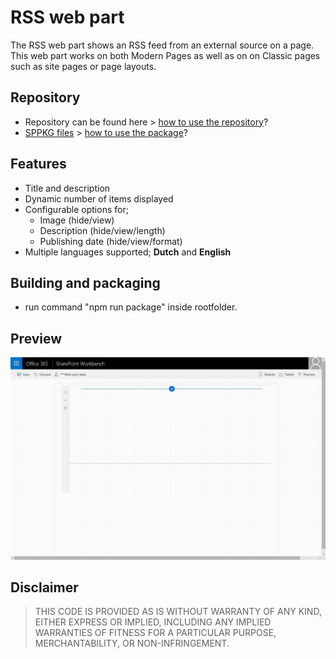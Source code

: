 # RSS web part
The RSS web part shows an RSS feed from an external source on a page. This web part works on both Modern Pages as well as on on Classic pages such as site pages or page layouts.

## Repository
- Repository can be found here > [how to use the repository][link1]?
- [SPPKG files](https://github.com/Portiva-O365/webpart-rss/tree/master/sharepoint) > [how to use the package][link2]?

## Features
- Title and description
- Dynamic number of items displayed
- Configurable options for;
    - Image (hide/view)
    - Description (hide/view/length)
    - Publishing date (hide/view/format)
- Multiple languages supported; **Dutch** and **English**

## Building and packaging
- run command "npm run package" inside rootfolder.

## Preview
![RSS web part][ScreenRecording]

## Disclaimer
> THIS CODE IS PROVIDED AS IS WITHOUT WARRANTY OF ANY KIND, EITHER EXPRESS OR IMPLIED, INCLUDING ANY IMPLIED WARRANTIES OF FITNESS FOR A PARTICULAR PURPOSE, MERCHANTABILITY, OR NON-INFRINGEMENT.

[ScreenRecording]: ./images/screenrecording.gif

[link1]: https://github.com/Portiva-O365/portfolio/blob/master/repository-usage.md
[link2]: https://github.com/Portiva-O365/portfolio/blob/master/repository-packages.md
